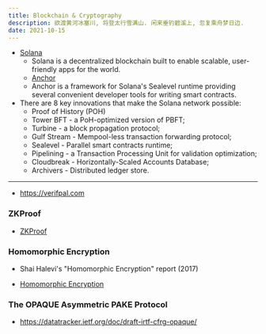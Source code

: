 ```yaml
---
title: Blockchain & Cryptography
description: 欲渡黄河冰塞川, 将登太行雪满山. 闲来垂钓碧溪上, 忽复乘舟梦日边.
date: 2021-10-15
---
```


* [Solana](https://github.com/solana-labs/solana)
  - Solana is a decentralized blockchain built to
    enable scalable, user-friendly apps for the world.
  - [Anchor](https://github.com/project-serum/anchor)
  - Anchor is a framework for Solana's Sealevel runtime
    providing several convenient developer tools
    for writing smart contracts.
* There are 8 key innovations that make the
  Solana network possible:
  - Proof of History (POH)
  - Tower BFT - a PoH-optimized version of PBFT;
  - Turbine - a block propagation protocol;
  - Gulf Stream - Mempool-less transaction forwarding protocol;
  - Sealevel - Parallel smart contracts runtime;
  - Pipelining - a Transaction Processing Unit
    for validation optimization;
  - Cloudbreak - Horizontally-Scaled Accounts Database;
  - Archivers - Distributed ledger store.

------------------

* https://verifpal.com

### ZKProof

* [ZKProof](https://zkproof.org)

### Homomorphic Encryption

* Shai Halevi's "Homomorphic Encryption" report (2017)

* [Homomorphic Encryption](https://homomorphicencryption.org)

### The OPAQUE Asymmetric PAKE Protocol

* https://datatracker.ietf.org/doc/draft-irtf-cfrg-opaque/

